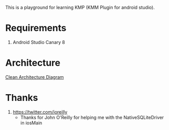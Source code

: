 This is a playground for learning KMP (KMM Plugin for android studio).

# Requirements
1. Android Studio Canary 8

# Architecture
[Clean Architecture Diagram](https://raw.githubusercontent.com/mitchtabian/KMM-Playground/test/extras/clean_architecture_kmm.png)

# Thanks
1. https://twitter.com/joreilly
    - Thanks for John O'Reilly for helping me with the NativeSQLiteDriver in iosMain







